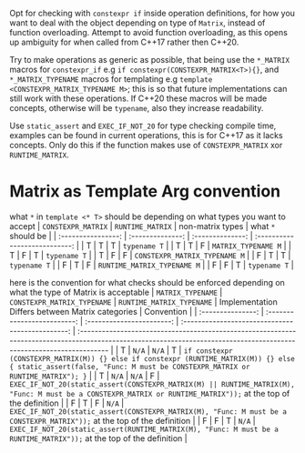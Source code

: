 Opt for checking with `constexpr if` inside operation definitions, for how you want to deal with the object depending on type of `Matrix`, instead of function overloading. Attempt to avoid function overloading, as this opens up ambiguity for when called from C++17 rather then C++20.

Try to make operations as generic as possible, that being use the `*_MATRIX` macros for `constexpr_if` e.g `if constexpr(CONSTEXPR_MATRIX<T>){}`, and `*_MATRIX_TYPENAME` macros for templating e.g `template <CONSTEXPR_MATRIX_TYPENAME M>`; this is so that future implementations can still work with these operations. If C++20 these macros will be made concepts, otherwise will be `typename`, also they increase readability. 

Use `static_assert` and `EXEC_IF_NOT_20` for type checking compile time, examples can be found in current operations, this is for C++17 as it lacks concepts. Only do this if the function makes use of `CONSTEXPR_MATRIX` xor `RUNTIME_MATRIX`.

# Matrix as Template Arg convention
what `*` in `template <* T>` should be depending on what types you want to accept 
| `CONSTEXPR_MATRIX` | `RUNTIME_MATRIX` | non-matrix types |      what `*` should be       |
| :----------------: | :--------------: | :--------------: | :---------------------------: |
|         T          |        T         |        T         |         `typename T`          |
|         T          |        T         |        F         |      `MATRIX_TYPENAME M`      |
|         T          |        F         |        T         |         `typename T`          |
|         T          |        F         |        F         | `CONSTEXPR_MATRIX_TYPENAME M` |
|         F          |        T         |        T         |         `typename T`          |
|         F          |        T         |        F         |  `RUNTIME_MATRIX_TYPENAME M`  |
|         F          |        F         |        T         |         `typename T`          |

here is the convention for what checks should be enforced depending on what the type of Matrix is acceptable
| `MATRIX_TYPENAME` | `CONSTEXPR_MATRIX_TYPENAME` | `RUNTIME_MATRIX_TYPENAME` | Implementation Differs between Matrix categories | Convention                                                                                                                                                            |
| :---------------: | :-------------------------: | :-----------------------: | :----------------------------------------------: | :-------------------------------------------------------------------------------------------------------------------------------------------------------------------- |
|         T         |            `N/A`            |           `N/A`           |                        T                         | `if constexpr (CONSTEXPR_MATRIX(M)) {} else if constexpr (RUNTIME_MATRIX(M)) {} else { static_assert(false, "Func: M must be CONSTEXPR_MATRIX or RUNTIME_MATRIX"); }` |
|         T         |            `N/A`            |           `N/A`           |                        F                         | `EXEC_IF_NOT_20(static_assert(CONSTEXPR_MATRIX(M) || RUNTIME_MATRIX(M), "Func: M must be a CONSTEXPR_MATRIX or RUNTIME_MATRIX"));` at the top of the definition       |
|         F         |              T              |             F             |                      `N/A`                       | `EXEC_IF_NOT_20(static_assert(CONSTEXPR_MATRIX(M), "Func: M must be a CONSTEXPR_MATRIX"));` at the top of the definition                                              |
|         F         |              F              |             T             |                      `N/A`                       | `EXEC_IF_NOT_20(static_assert(RUNTIME_MATRIX(M), "Func: M must be a RUNTIME_MATRIX"));` at the top of the definition                                                  |